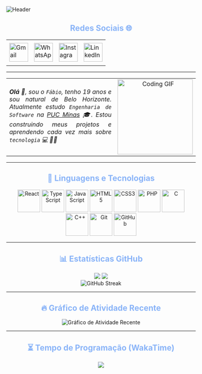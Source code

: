 <div>
  <img align="center" alt="Header" src="https://github.com/joaopauloaramuni/joaopauloaramuni/blob/main/img/header.png?raw=true"/>
</div>

<div align="center">
  <h2 align="center" style="color:#8ab4f8;">Redes Sociais 🌐</h2>
  <table>
    <tr><td align="center" colspan="11"></td></tr>
    <tr>
      <td>
        <a href="mailto:fabiogarciamartins2025@gmail.com" target="_blank">
          <img src="https://joaopauloaramuni.github.io/image/gmail3.png?raw=true" width="50px" height="50px" alt="Gmail"/>
        </a>
      </td>
      <td>
        <a href="https://wa.me/5531998992834" target="_blank">
          <img src="https://joaopauloaramuni.github.io/image/wpp2.png?raw=true" width="50px" height="50px" alt="WhatsApp"/>
        </a>
      </td>
      <td>
        <a href="https://www.instagram.com/fabiogmartins06" target="_blank">
          <img src="https://joaopauloaramuni.github.io/image/insta2.png?raw=true" width="50px" height="50px" alt="Instagram"/>
        </a>
      </td>
      <td>
        <a href="https://www.linkedin.com/in/fabio-garcia-martins-b98747346" target="_blank">
          <img src="https://joaopauloaramuni.github.io/image/linkedin2.png?raw=true" width="50px" height="50px" alt="LinkedIn"/>
        </a>
      </td>
    </tr>
    <tr><td align="center" colspan="11"></td></tr>
  </table>
</div>

---

<table>
  <tr>
    <td width="60%">
      <div align="justify">
        <i>
          <b>Olá</b> 👋, sou o <code>Fábio</code>, tenho 19 anos e sou natural de Belo Horizonte.
          Atualmente estudo <code>Engenharia de Software</code> na 
          <a href="https://www.pucminas.br/" target="_blank">PUC Minas</a> 🎓.
          Estou construindo meus projetos e aprendendo cada vez mais sobre 
          <code>tecnologia</code> 💻 👨‍💻
        </i>
      </div>
    </td>
    <td width="40%" align="center">
      <img src="https://media1.giphy.com/media/v1.Y2lkPTc5MGI3NjExaGZvZTc1MzdkcTA2a2E1MzRsMTVnaGYydHM2eXFramI5YXF1czhkYiZlcD12MV9pbnRlcm5hbF9naWZfYnlfaWQmY3Q9Zw/bGgsc5mWoryfgKBx1u/giphy.gif" width="200px" alt="Coding GIF"/>
    </td>
  </tr>
</table>

---

<h2 align="center" style="color:#8ab4f8;">🤖 Linguagens e Tecnologias</h2>

<div align="center">

  <!-- React -->
  <img src="https://skillicons.dev/icons?i=react" width="60" alt="React" title="React"/>

  <!-- TypeScript -->
  <img src="https://skillicons.dev/icons?i=ts" width="60" alt="TypeScript" title="TypeScript"/>

  <!-- JavaScript -->
  <img src="https://skillicons.dev/icons?i=js" width="60" alt="JavaScript" title="JavaScript"/>

  <!-- HTML -->
  <img src="https://skillicons.dev/icons?i=html" width="60" alt="HTML5" title="HTML5"/>

  <!-- CSS -->
  <img src="https://skillicons.dev/icons?i=css" width="60" alt="CSS3" title="CSS3"/>

  <!-- PHP -->
  <img src="https://skillicons.dev/icons?i=php" width="60" alt="PHP" title="PHP"/>

  <!-- C -->
  <img src="https://skillicons.dev/icons?i=c" width="60" alt="C" title="C"/>

  <!-- C++ -->
  <img src="https://skillicons.dev/icons?i=cpp" width="60" alt="C++" title="C++"/>

  <!-- Git -->
  <img src="https://skillicons.dev/icons?i=git" width="60" alt="Git" title="Git"/>

  <!-- GitHub -->
  <img src="https://skillicons.dev/icons?i=github" width="60" alt="GitHub" title="GitHub"/>

</div>

---

<h2 align="center" style="color:#8ab4f8;">📊 Estatísticas GitHub</h2>

<div align="center">
  <img src="https://github-readme-stats.vercel.app/api?username=Fabiogarcia02&show_icons=true&theme=tokyonight&include_all_commits=true&locale=pt-br&hide_border=true&rank_icon=github&layout=compact&title_color=8ab4f8"/>
  
  <img src="https://github-readme-stats.vercel.app/api/top-langs/?username=Fabiogarcia02&theme=tokyonight&layout=compact&custom_title=Tecnologias&langs_count=9&hide_border=true&title_color=8ab4f8"/>
  
  <br> 
  
  <img src="https://streak-stats.demolab.com/?user=Fabiogarcia02&theme=tokyonight&locale=pt_BR&hide_border=true" alt="GitHub Streak"/>
</div>

---

<h2 align="center" style="color:#8ab4f8;">🔥 Gráfico de Atividade Recente</h2>

<div align="center">
  <img src="https://github-readme-activity-graph.vercel.app/graph?username=Fabiogarcia02&theme=github_dark&hide_border=true&area=true" alt="Gráfico de Atividade Recente"/>
</div>

---

<h2 align="center" style="color:#8ab4f8;">⏳ Tempo de Programação (WakaTime)</h2>

<div align="center">
  <img src="https://github-readme-stats.vercel.app/api/wakatime?username=Fabiogarcia02&theme=tokyonight&cache_seconds=1800&hide_border=true&layout=compact&title_color=8ab4f8"/>
</div>
